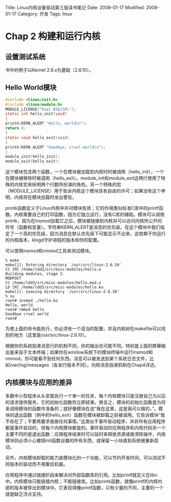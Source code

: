 Title: Linux内核设备驱动第三版读书笔记
Date: 2008-01-17
Modified: 2008-01-17
Category: 开发
Tags: linux

# Chap 2 构建和运行内核

## 设置测试系统
书中的例子以Kernel 2.6.x为基础（2.6.10）。

## Hello World模块
```c
#include <linux/init.h>
#include <linux/module.h>
MODULE_LICENSE("Dual BSD/GPL");
static int hello_init(void)
{
printk(KERN_ALERT "Hello, world\n");
return 0;
}
static void hello_exit(void)
{
printk(KERN_ALERT "Goodbye, cruel world\n");
}
module_init(hello_init);
module_exit(hello_exit);
```
这个模块包含两个函数，一个在模块被加载到内核时时被调用（hello_init），一个在模块被移除时被调用（hello_exit）。module_init和module_exit这两行使用了特殊的内核宏来标明两个行数所扮演的角色。另一个特殊的宏（MODULE_LICENSE）用于告诉内核这个模块具有自由的许可；如果没有这个申明，内核将在模块加载时发出警告。

printk函数定义于Linux内核中并对模块有效；它的作用类似标准C库中的printf函数。内核需要自己的打印函数，因为它独立运行，没有C库的辅助。模块可以调用printk，因为在insmod加载它之后，模块被链接到内核并可以访问内核所公开的符号（函数和变量）。字符串KERN_ALERT是消息的优先级。在这个模块中我们指定了一个高的优先级，因为消息在默认优先级下可能显示不出来，这依赖于你运行的内核版本，klogd守护进程的版本和你的配置。

可以使用insmod和rmmod工具来测试模块。
```
% make
make[1]: Entering directory `/usr/src/linux-2.6.10'
CC [M] /home/ldd3/src/misc-modules/hello.o
Building modules, stage 2.
MODPOST
CC /home/ldd3/src/misc-modules/hello.mod.o
LD [M] /home/ldd3/src/misc-modules/hello.ko
make[1]: Leaving directory `/usr/src/linux-2.6.10'
% su
root# insmod ./hello.ko
Hello, world
root# rmmod hello
Goodbye cruel world
root#
```
为使上面的命令能执行，你必须有一个适当的配置，并且内核树在makefile可以找到的地方（这里是/usr/src/linux-2.6.10）。

根据你的系统投递消息行的机制不同，你的输出也可能不同。特别是上面的屏幕输出是来自于文本终端；如果你在window系统下的模块终端中运行insmod和rmmod，你可能看不到任何东西。消息可以被发送到某个系统日志文件，比如/var/log/messages（各发行版本不同）。内核消息投递机制在Chap4详述。

## 内核模块与应用的差异
多数中小型程序从头至尾执行一个单一的任务，每个内核模块只是注册自己为以后的请求提供服务，它的初始化函数将立即结束。换言之，模块的初始化函数是为将来调用模块的函数作准备的；就好像模块在说“我在这里，这是我可以做的。”。模块的退出函数（例中的hello_exit）函数在模块被卸载之前被调用。它告诉模块“我不存在了；不要再要求我做任何事情。”这类似于事件驱动程序，并非所有应用程序都是事件驱动的，但每个内核模块都是的。事件驱动的应用程序和内核代码另一个主要不同的是退出函数：应用程序结束时可以延时来释放资源或做清除操作，内核模块则必须小心撤销init函数设置的所有东西，或保留一小块直到系统被重新启动。

另外，内核模块卸载的能力是模块化的一个功能，可以节约开发时间，可以测试不同版本的驱动而不用重启机器。

应用程序中通过链接阶段来解决对外部函数库的引用。比如printf就定义在libc中。内核模块只能链接内核；不能链接库。比如printk函数，就像printf的内核内部的版本被导出到模块中。它表现得像printf函数，只有少量的不同，主要的一个就是缺乏浮点支持。

